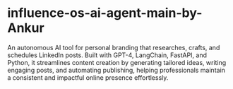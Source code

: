 # influence-os-ai-agent-main-by-Ankur
An autonomous AI tool for personal branding that researches, crafts, and schedules LinkedIn posts. Built with GPT-4, LangChain, FastAPI, and Python, it streamlines content creation by generating tailored ideas, writing engaging posts, and automating publishing, helping professionals maintain a consistent and impactful online presence effortlessly.
